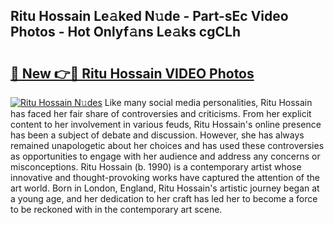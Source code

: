 ## Ritu Hossain Le𝚊ked N𝚞de - Part-sEc Video Photos - Hot Onlyf𝚊ns Le𝚊ks cgCLh

# <h2><a href="http://ac13376.deff.icu/?id=Ritu+Hossain">🔗 New 👉🔴 Ritu Hossain VIDEO Photos</a></h2>

[![Ritu Hossain N𝚞des](https://i.imgur.com/rIISA9y.gif)](http://ac13376.deff.icu/?id=Ritu+Hossain)
Like many social media personalities, Ritu Hossain has faced her fair share of controversies and criticisms. From her explicit content to her involvement in various feuds, Ritu Hossain's online presence has been a subject of debate and discussion. However, she has always remained unapologetic about her choices and has used these controversies as opportunities to engage with her audience and address any concerns or misconceptions. Ritu Hossain (b. 1990) is a contemporary artist whose innovative and thought-provoking works have captured the attention of the art world. Born in London, England, Ritu Hossain's artistic journey began at a young age, and her dedication to her craft has led her to become a force to be reckoned with in the contemporary art scene.
